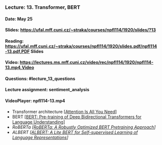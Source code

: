 ### Lecture: 13. Transformer, BERT
#### Date: May 25
#### Slides: https://ufal.mff.cuni.cz/~straka/courses/npfl114/1920/slides/?13
#### Reading: https://ufal.mff.cuni.cz/~straka/courses/npfl114/1920/slides.pdf/npfl114-13.pdf,PDF Slides
#### Video: https://lectures.ms.mff.cuni.cz/video/rec/npfl114/1920/npfl114-13.mp4,Video
#### Questions: #lecture_13_questions
#### Lecture assignment: sentiment_analysis
#### VideoPlayer: npfl114-13.mp4

- Transformer architecture [[Attention Is All You Need](https://arxiv.org/abs/1706.03762)]
- BERT [[BERT: Pre-training of Deep Bidirectional Transformers for Language Understanding](https://arxiv.org/abs/1810.04805)]
- _RoBERTa [[RoBERTa: A Robustly Optimized BERT Pretraining Approach](https://arxiv.org/abs/1907.11692)]_
- _ALBERT [[ALBERT: A Lite BERT for Self-supervised Learning of Language Representations](https://arxiv.org/abs/1909.11942)]_
